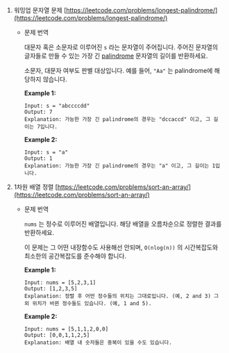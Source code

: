  1. 워밍업 문자열 문제 [https://leetcode.com/problems/longest-palindrome/](https://leetcode.com/problems/longest-palindrome/)
	- 문제 번역
		
		대문자 혹은 소문자로 이루어진 `s` 라는 문자열이 주어집니다. 주어진 문자열의 글자들로 만들 수 있는 가장 긴 [palindrome](https://ko.wikipedia.org/wiki/%ED%9A%8C%EB%AC%B8) 문자열의 길이를 반환하세요.
		
		소문자, 대문자 여부도 판별 대상입니다. 예를 들어, `"Aa"` 는 palindrome에 해당하지 않습니다.
		
		**Example 1:**
		
		```
		Input: s = "abccccdd"
		Output: 7
		Explanation: 가능한 가장 긴 palindrome의 경우는 "dccaccd" 이고, 그 길이는 7입니다.
		```
		
		**Example 2:**
		
		```
		Input: s = "a"
		Output: 1
		Explanation: 가능한 가장 긴 palindrome의 경우는 "a" 이고, 그 길이는 1입니다.
		```
		
2. 1차원 배열 정렬 [https://leetcode.com/problems/sort-an-array/](https://leetcode.com/problems/sort-an-array/)
	- 문제 번역
		
		`nums` 는 정수로 이루어진 배열입니다. 해당 배열을 오름차순으로 정렬한 결과를 반환하세요.
		
		이 문제는 그 어떤 내장함수도 사용해선 안되며, `O(nlog(n))` 의 시간복잡도와 최소한의 공간복잡도를 준수해야 합니다. 
		
		**Example 1:**
		
		```
		Input: nums = [5,2,3,1]
		Output: [1,2,3,5]
		Explanation: 정렬 후 어떤 정수들의 위치는 그대로입니다. (예, 2 and 3) 그 외 위치가 바뀐 정수들도 있습니다. (예, 1 and 5).
		```
		
		**Example 2:**
		
		```
		Input: nums = [5,1,1,2,0,0]
		Output: [0,0,1,1,2,5]
		Explanation: 배열 내 숫자들은 중복이 있을 수도 있습니다.
		```
		